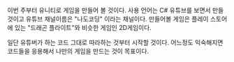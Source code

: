 이번 주부터 유니티로 게임을 만들어 볼 것이다. 
사용 언어는 C#
유튜브를 보면서 만들 것이고 유튜브 채널이름은 "나도코딩" 이라는 채널이다.
만들어볼 게임은 플레이 스토어에 있는 "드래곤 플라이트"와 비슷한 게임인 2D게임이다.

일단 유튜버가 하는 코드 그대로 따라하는 것부터 시작할 것이다.
어느정도 익숙해지면 코드들을 응용해서 나만의 게임을 만드는 것이 목표이다. 
